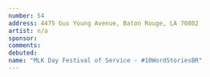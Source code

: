 ```yaml
---
number: 54
address: 4475 Gus Young Avenue, Baton Rouge, LA 70802
artist: n/a
sponsor:
comments: 
debuted:
name: "MLK Day Festival of Service - #10WordStoriesBR"
---
```

